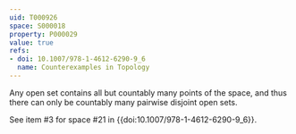 ```yaml
---
uid: T000926
space: S000018
property: P000029
value: true
refs:
- doi: 10.1007/978-1-4612-6290-9_6
  name: Counterexamples in Topology
---
```


Any open set contains all but countably many points of the space, and thus there can only be countably many pairwise disjoint open sets.

See item #3 for space #21 in {{doi:10.1007/978-1-4612-6290-9_6}}.
